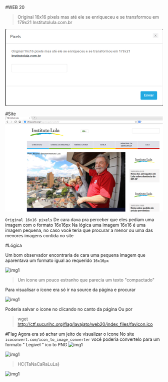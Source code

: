 #WEB 20
>Original 16x16 pixels mas até ele se enriqueceu e se transformou em 179x21
Institutolula.com.br

![img1](Pixels.png)

#Site
![img1](Site.png)

```Original 16x16 pixels``` De cara dava pra perceber que eles pediam uma imagem com o formato 16x16px
Na lógica uma imagem 16x16 é uma imagem pequena, no caso você teria que procurar a menor 
ou uma das menores imagens contida no site

#Lógica

Um bom observador encontraria de cara uma pequena imagem que aparentava um formato igual ao requerido ```16x16px```

![img1](icone.png)

>Um ícone um pouco estranho que parecia um texto "compactado"

Para visualisar o ícone era só ir na source da página e procurar

![img1](source.png)

Poderia salvar o icone no clicando no canto da página
Ou por 
>wget http://ctf.sucurihc.org/flag/lavajato/web20/index_files/favicon.ico

#Flag
Agora era só achar um jeito de visualizar o icone
No site ``` icoconvert.com/icon_to_image_converter ``` você poderia convertelo para um formato " Legivel "
ico to PNG
![img1](converte.png)

![img1](flag.png)

>HC{TaNaCaRaLuLa}

![img1](fim.png)


